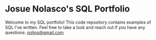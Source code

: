 # Josue Nolasco's SQL Portfolio

Welcome to my SQL portfolio! This code repository contains examples of SQL I've written. Feel free to take a look and reach out if you have any questions: noljos@gmail.com
